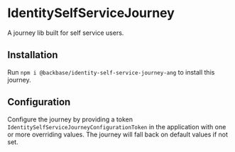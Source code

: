 # IdentitySelfServiceJourney

A journey lib built for self service users.

## Installation

Run `npm i @backbase/identity-self-service-journey-ang` to install this journey.

## Configuration

Configure the journey by providing a token `IdentitySelfServiceJourneyConfigurationToken` in the application with one or more overriding values. The journey will fall back on default values if not set.
